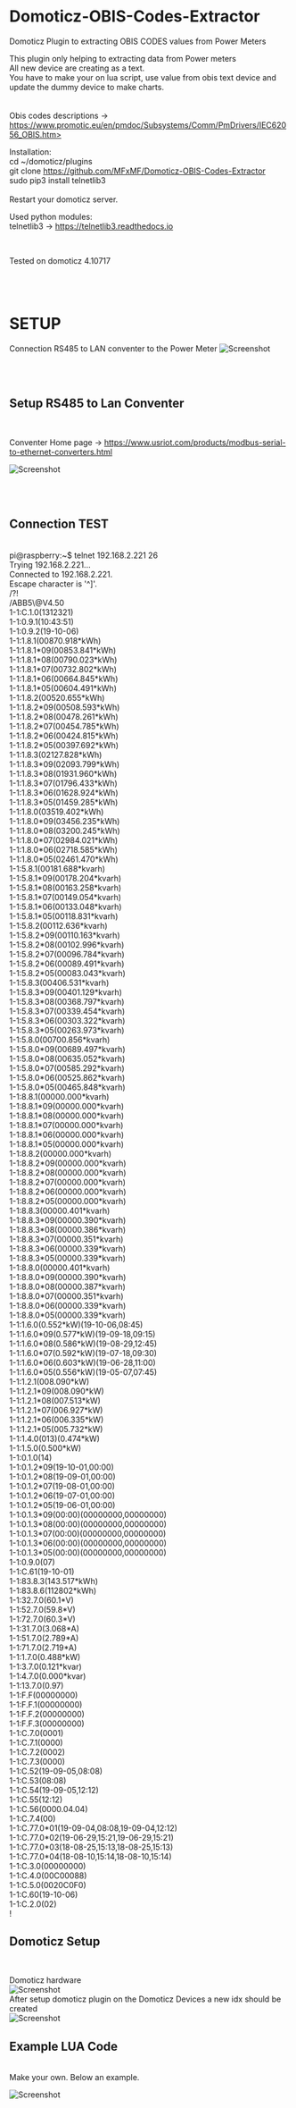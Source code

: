 # Domoticz-OBIS-Codes-Extractor
Domoticz Plugin to extracting OBIS CODES values from Power Meters

This plugin only helping to extracting data from Power meters<br>
All new device are creating as a text.<br>
You have to make your on lua script, use value from obis text device and update the dummy device to make charts.<br>
<br><br>
Obis codes descriptions -> https://www.promotic.eu/en/pmdoc/Subsystems/Comm/PmDrivers/IEC62056_OBIS.htm><br> 



Installation: <br>
cd ~/domoticz/plugins <br>
git clone https://github.com/MFxMF/Domoticz-OBIS-Codes-Extractor <br>
sudo pip3 install telnetlib3 <br>
<br>
Restart your domoticz server. <br>


Used python modules: <br>
telnetlib3 -> https://telnetlib3.readthedocs.io<br>

<br>

Tested on domoticz 4.10717<br>



<br>
<br>

<h1>SETUP</H1>

Connection RS485 to LAN conventer to the Power Meter
![Screenshot](connection.png)



<br>
<br>

<h2>Setup RS485 to Lan Conventer </h2><br>

Conventer Home page -> https://www.usriot.com/products/modbus-serial-to-ethernet-converters.html<br>

![Screenshot](USR_IOT.png) <br>


<br>
<br>

<h2>Connection TEST </h2><br>
pi@raspberry:~$ telnet 192.168.2.221 26<br>
Trying 192.168.2.221...<br>
Connected to 192.168.2.221.<br>
Escape character is '^]'.<br>
/?!<br>
/ABB5\@V4.50         <br>
1-1:C.1.0(1312321)<br>
1-1:0.9.1(10:43:51)<br>
1-1:0.9.2(19-10-06)<br>
1-1:1.8.1(00870.918*kWh)<br>
1-1:1.8.1*09(00853.841*kWh)<br>
1-1:1.8.1*08(00790.023*kWh)<br>
1-1:1.8.1*07(00732.802*kWh)<br>
1-1:1.8.1*06(00664.845*kWh)<br>
1-1:1.8.1*05(00604.491*kWh)<br>
1-1:1.8.2(00520.655*kWh)<br>
1-1:1.8.2*09(00508.593*kWh)<br>
1-1:1.8.2*08(00478.261*kWh)<br>
1-1:1.8.2*07(00454.785*kWh)<br>
1-1:1.8.2*06(00424.815*kWh)<br>
1-1:1.8.2*05(00397.692*kWh)<br>
1-1:1.8.3(02127.828*kWh)<br>
1-1:1.8.3*09(02093.799*kWh)<br>
1-1:1.8.3*08(01931.960*kWh)<br>
1-1:1.8.3*07(01796.433*kWh)<br>
1-1:1.8.3*06(01628.924*kWh)<br>
1-1:1.8.3*05(01459.285*kWh)<br>
1-1:1.8.0(03519.402*kWh)<br>
1-1:1.8.0*09(03456.235*kWh)<br>
1-1:1.8.0*08(03200.245*kWh)<br>
1-1:1.8.0*07(02984.021*kWh)<br>
1-1:1.8.0*06(02718.585*kWh)<br>
1-1:1.8.0*05(02461.470*kWh)<br>
1-1:5.8.1(00181.688*kvarh)<br>
1-1:5.8.1*09(00178.204*kvarh)<br>
1-1:5.8.1*08(00163.258*kvarh)<br>
1-1:5.8.1*07(00149.054*kvarh)<br>
1-1:5.8.1*06(00133.048*kvarh)<br>
1-1:5.8.1*05(00118.831*kvarh)<br>
1-1:5.8.2(00112.636*kvarh)<br>
1-1:5.8.2*09(00110.163*kvarh)<br>
1-1:5.8.2*08(00102.996*kvarh)<br>
1-1:5.8.2*07(00096.784*kvarh)<br>
1-1:5.8.2*06(00089.491*kvarh)<br>
1-1:5.8.2*05(00083.043*kvarh)<br>
1-1:5.8.3(00406.531*kvarh)<br>
1-1:5.8.3*09(00401.129*kvarh)<br>
1-1:5.8.3*08(00368.797*kvarh)<br>
1-1:5.8.3*07(00339.454*kvarh)<br>
1-1:5.8.3*06(00303.322*kvarh)<br>
1-1:5.8.3*05(00263.973*kvarh)<br>
1-1:5.8.0(00700.856*kvarh)<br>
1-1:5.8.0*09(00689.497*kvarh)<br>
1-1:5.8.0*08(00635.052*kvarh)<br>
1-1:5.8.0*07(00585.292*kvarh)<br>
1-1:5.8.0*06(00525.862*kvarh)<br>
1-1:5.8.0*05(00465.848*kvarh)<br>
1-1:8.8.1(00000.000*kvarh)<br>
1-1:8.8.1*09(00000.000*kvarh)<br>
1-1:8.8.1*08(00000.000*kvarh)<br>
1-1:8.8.1*07(00000.000*kvarh)<br>
1-1:8.8.1*06(00000.000*kvarh)<br>
1-1:8.8.1*05(00000.000*kvarh)<br>
1-1:8.8.2(00000.000*kvarh)<br>
1-1:8.8.2*09(00000.000*kvarh)<br>
1-1:8.8.2*08(00000.000*kvarh)<br>
1-1:8.8.2*07(00000.000*kvarh)<br>
1-1:8.8.2*06(00000.000*kvarh)<br>
1-1:8.8.2*05(00000.000*kvarh)<br>
1-1:8.8.3(00000.401*kvarh)<br>
1-1:8.8.3*09(00000.390*kvarh)<br>
1-1:8.8.3*08(00000.386*kvarh)<br>
1-1:8.8.3*07(00000.351*kvarh)<br>
1-1:8.8.3*06(00000.339*kvarh)<br>
1-1:8.8.3*05(00000.339*kvarh)<br>
1-1:8.8.0(00000.401*kvarh)<br>
1-1:8.8.0*09(00000.390*kvarh)<br>
1-1:8.8.0*08(00000.387*kvarh)<br>
1-1:8.8.0*07(00000.351*kvarh)<br>
1-1:8.8.0*06(00000.339*kvarh)<br>
1-1:8.8.0*05(00000.339*kvarh)<br>
1-1:1.6.0(0.552*kW)(19-10-06,08:45)<br>
1-1:1.6.0*09(0.577*kW)(19-09-18,09:15)<br>
1-1:1.6.0*08(0.586*kW)(19-08-29,12:45)<br>
1-1:1.6.0*07(0.592*kW)(19-07-18,09:30)<br>
1-1:1.6.0*06(0.603*kW)(19-06-28,11:00)<br>
1-1:1.6.0*05(0.556*kW)(19-05-07,07:45)<br>
1-1:1.2.1(008.090*kW)<br>
1-1:1.2.1*09(008.090*kW)<br>
1-1:1.2.1*08(007.513*kW)<br>
1-1:1.2.1*07(006.927*kW)<br>
1-1:1.2.1*06(006.335*kW)<br>
1-1:1.2.1*05(005.732*kW)<br>
1-1:1.4.0(013)(0.474*kW)<br>
1-1:1.5.0(0.500*kW)<br>
1-1:0.1.0(14)<br>
1-1:0.1.2*09(19-10-01,00:00)<br>
1-1:0.1.2*08(19-09-01,00:00)<br>
1-1:0.1.2*07(19-08-01,00:00)<br>
1-1:0.1.2*06(19-07-01,00:00)<br>
1-1:0.1.2*05(19-06-01,00:00)<br>
1-1:0.1.3*09(00:00)(00000000,00000000)<br>
1-1:0.1.3*08(00:00)(00000000,00000000)<br>
1-1:0.1.3*07(00:00)(00000000,00000000)<br>
1-1:0.1.3*06(00:00)(00000000,00000000)<br>
1-1:0.1.3*05(00:00)(00000000,00000000)<br>
1-1:0.9.0(07)<br>
1-1:C.61(19-10-01)<br>
1-1:83.8.3(143.517*kWh)<br>
1-1:83.8.6(112802*kWh)<br>
1-1:32.7.0(60.1*V)<br>
1-1:52.7.0(59.8*V)<br>
1-1:72.7.0(60.3*V)<br>
1-1:31.7.0(3.068*A)<br>
1-1:51.7.0(2.789*A)<br>
1-1:71.7.0(2.719*A)<br>
1-1:1.7.0(0.488*kW)<br>
1-1:3.7.0(0.121*kvar)<br>
1-1:4.7.0(0.000*kvar)<br>
1-1:13.7.0(0.97)<br>
1-1:F.F(00000000)<br>
1-1:F.F.1(00000000)<br>
1-1:F.F.2(00000000)<br>
1-1:F.F.3(00000000)<br>
1-1:C.7.0(0001)<br>
1-1:C.7.1(0000)<br>
1-1:C.7.2(0002)<br>
1-1:C.7.3(0000)<br>
1-1:C.52(19-09-05,08:08)<br>
1-1:C.53(08:08)<br>
1-1:C.54(19-09-05,12:12)<br>
1-1:C.55(12:12)<br>
1-1:C.56(0000.04.04)<br>
1-1:C.7.4(00)<br>
1-1:C.77.0*01(19-09-04,08:08,19-09-04,12:12)<br>
1-1:C.77.0*02(19-06-29,15:21,19-06-29,15:21)<br>
1-1:C.77.0*03(18-08-25,15:13,18-08-25,15:13)<br>
1-1:C.77.0*04(18-08-10,15:14,18-08-10,15:14)<br>
1-1:C.3.0(00000000)<br>
1-1:C.4.0(00C00088)<br>
1-1:C.5.0(0020C0F0)<br>
1-1:C.60(19-10-06)<br>
1-1:C.2.0(02)<br>
!<br>

<h2>Domoticz Setup </h2><br>



Domoticz hardware<br>
![Screenshot](hw.png) <br>
After setup domoticz plugin on the Domoticz Devices a new idx should be created<br>
![Screenshot](Devices.png) <br>

<h2>Example LUA Code </h2><br>
Make your own. Below an example.<br>

![Screenshot](lua.png) <br>
